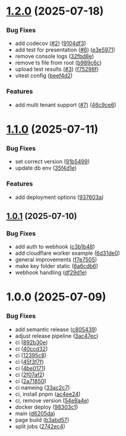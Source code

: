 # [1.2.0](https://github.com/cre8/eudiplo/compare/v1.1.0...v1.2.0) (2025-07-18)


### Bug Fixes

* add codecov ([#2](https://github.com/cre8/eudiplo/issues/2)) ([9104df3](https://github.com/cre8/eudiplo/commit/9104df34e55e071d1bcf7fe791909694e3203a44))
* add test for presentation ([#6](https://github.com/cre8/eudiplo/issues/6)) ([e3e5971](https://github.com/cre8/eudiplo/commit/e3e59716d89d7c7dee0070c8861fc9471cf47323))
* remove console logs ([32fbd8e](https://github.com/cre8/eudiplo/commit/32fbd8e4615fbd66cf07918d02631c5ecec3fcbb))
* remove ts file from root ([b989c6c](https://github.com/cre8/eudiplo/commit/b989c6cc04fac2a237927f6ca002d2fcd2b4750e))
* upload test results ([#3](https://github.com/cre8/eudiplo/issues/3)) ([f75298f](https://github.com/cre8/eudiplo/commit/f75298f400baf4af270ee2a7eb585c8a7deac9a2))
* vitest config ([beef4d2](https://github.com/cre8/eudiplo/commit/beef4d27339733524c4acf1a439fcd933e2c59af))


### Features

* add multi tenant support ([#7](https://github.com/cre8/eudiplo/issues/7)) ([46c9ce6](https://github.com/cre8/eudiplo/commit/46c9ce6083073422c6a1c9b42cb66190e4f90146))

# [1.1.0](https://github.com/cre8/eudiplo/compare/v1.0.1...v1.1.0) (2025-07-11)


### Bug Fixes

* set correct version ([91b5499](https://github.com/cre8/eudiplo/commit/91b5499c04c0fcdc08a0d50ae8137477556bce47))
* update db env ([35f4d1e](https://github.com/cre8/eudiplo/commit/35f4d1e70c862da38f8962252e400f324957905d))


### Features

* add deployment options ([937603a](https://github.com/cre8/eudiplo/commit/937603ad043f0d6e883e70444cdda6f69d0e77f4))

## [1.0.1](https://github.com/cre8/eudiplo/compare/v1.0.0...v1.0.1) (2025-07-10)


### Bug Fixes

* add auth to webhook ([c3b1b48](https://github.com/cre8/eudiplo/commit/c3b1b48da0ba72b112881f9b1df8a352cf7e3a3e))
* add cloudflare worker example ([6d31de0](https://github.com/cre8/eudiplo/commit/6d31de0e6de9cbe0ce09591489cdfd2696d6cc93))
* general improvements ([f7e7505](https://github.com/cre8/eudiplo/commit/f7e75055422a31b6bd46c1d9bbfeb6a063dabe8d))
* make key folder static ([6a6cdb6](https://github.com/cre8/eudiplo/commit/6a6cdb6c7295644903a60f9d15e838b5670633e3))
* webhook handling ([df29d1e](https://github.com/cre8/eudiplo/commit/df29d1e126b4418fd4eae9a78944a4e1a39b3f8b))

# 1.0.0 (2025-07-09)


### Bug Fixes

* add semantic release ([c805439](https://github.com/cre8/eudiplo/commit/c80543921eb60bab61d3336d595c04a190d21029))
* adjust release pipeline ([3ac47ec](https://github.com/cre8/eudiplo/commit/3ac47ecf33b1966a6e362e8e8648427ed3f6775b))
* ci ([892b30e](https://github.com/cre8/eudiplo/commit/892b30e9bac108ab4208a52d64894acf43532edf))
* ci ([40ccd32](https://github.com/cre8/eudiplo/commit/40ccd3270e1c96ee98c9f49db7b043c89e054711))
* ci ([12395c8](https://github.com/cre8/eudiplo/commit/12395c89dc3ad72a5a6197da53b99d6b885821ae))
* ci ([45f3f7f](https://github.com/cre8/eudiplo/commit/45f3f7fa2deaa152cd0bc4b9ce280a58c74bfb59))
* ci ([4be0171](https://github.com/cre8/eudiplo/commit/4be01718394db2c7db4b5ae06257458d2cf7ffba))
* ci ([2f07af2](https://github.com/cre8/eudiplo/commit/2f07af20685268dbf807812583d91f06986bcc9f))
* ci ([2a71850](https://github.com/cre8/eudiplo/commit/2a718501eeab5d242c139648c5883490f48849cc))
* ci nameing ([33ac2c7](https://github.com/cre8/eudiplo/commit/33ac2c7a017c1cb38829a7b01b45c219987abd51))
* ci, install pnpm ([ac4ee24](https://github.com/cre8/eudiplo/commit/ac4ee248118e595f5998e0e6946c39186f760632))
* ci, remove version ([54e8a4e](https://github.com/cre8/eudiplo/commit/54e8a4e4370884d4dc57ea50e53a40ba3af9ffca))
* docker deploy ([98303c1](https://github.com/cre8/eudiplo/commit/98303c10630c2765912f207f06b95b9f5273ded1))
* main ([d6205da](https://github.com/cre8/eudiplo/commit/d6205da5156ca707a00dca639a2a53ce60b67227))
* page build ([b3abd57](https://github.com/cre8/eudiplo/commit/b3abd577bd74215150afcaad48d4e55943f82058))
* split jobs ([2742ec4](https://github.com/cre8/eudiplo/commit/2742ec4adf41b55223c15ff7a67e40096c574c3a))
